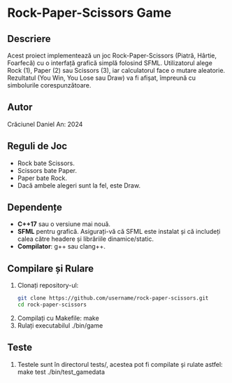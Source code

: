 # Rock-Paper-Scissors Game

## Descriere

Acest proiect implementează un joc Rock-Paper-Scissors (Piatră, Hârtie, Foarfecă) cu o interfață grafică simplă folosind SFML. Utilizatorul alege Rock (1), Paper (2) sau Scissors (3), iar calculatorul face o mutare aleatorie. Rezultatul (You Win, You Lose sau Draw) va fi afișat, împreună cu simbolurile corespunzătoare.

## Autor
Crăciunel Daniel 
An: 2024

## Reguli de Joc

- Rock bate Scissors.
- Scissors bate Paper.
- Paper bate Rock.
- Dacă ambele alegeri sunt la fel, este Draw.

## Dependențe

- **C++17** sau o versiune mai nouă.
- **SFML** pentru grafică. Asigurați-vă că SFML este instalat și că includeți calea către headere și librăriile dinamice/static.
- **Compilator**: g++ sau clang++.

## Compilare și Rulare

1. Clonați repository-ul:
   ```bash
   git clone https://github.com/username/rock-paper-scissors.git
   cd rock-paper-scissors
2. Compilați cu Makefile:
   make
3. Rulați executabilul
   ./bin/game
## Teste 
1. Testele sunt în directorul tests/, acestea pot fi compilate și rulate astfel:
   make test
   ./bin/test_gamedata
